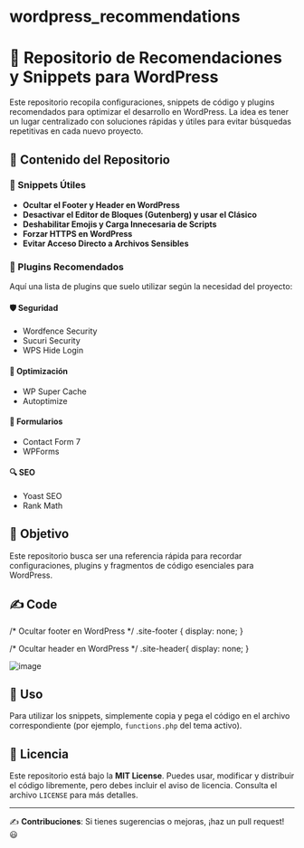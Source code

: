# wordpress_recommendations
# 🚀 Repositorio de Recomendaciones y Snippets para WordPress

Este repositorio recopila configuraciones, snippets de código y plugins recomendados para optimizar el desarrollo en WordPress. La idea es tener un lugar centralizado con soluciones rápidas y útiles para evitar búsquedas repetitivas en cada nuevo proyecto.

## 📌 Contenido del Repositorio

### 🔧 Snippets Útiles
- **Ocultar el Footer y Header en WordPress**
- **Desactivar el Editor de Bloques (Gutenberg) y usar el Clásico**
- **Deshabilitar Emojis y Carga Innecesaria de Scripts**
- **Forzar HTTPS en WordPress**
- **Evitar Acceso Directo a Archivos Sensibles**

### 🔌 Plugins Recomendados
Aquí una lista de plugins que suelo utilizar según la necesidad del proyecto:

#### 🛡️ Seguridad
- Wordfence Security
- Sucuri Security
- WPS Hide Login

#### 🚀 Optimización
- WP Super Cache
- Autoptimize

#### 📧 Formularios
- Contact Form 7
- WPForms

#### 🔍 SEO
- Yoast SEO
- Rank Math

## 🎯 Objetivo
Este repositorio busca ser una referencia rápida para recordar configuraciones, plugins y fragmentos de código esenciales para WordPress.

## :writing_hand: Code
/* Ocultar footer en WordPress */
.site-footer {
    display: none;
}

/* Ocultar header en WordPress */
.site-header{
    display: none;
}

![image](https://github.com/user-attachments/assets/16e513c4-b29d-42cf-ab88-90364589c225)


## 📖 Uso
Para utilizar los snippets, simplemente copia y pega el código en el archivo correspondiente (por ejemplo, `functions.php` del tema activo).

## 📜 Licencia
Este repositorio está bajo la **MIT License**. Puedes usar, modificar y distribuir el código libremente, pero debes incluir el aviso de licencia. Consulta el archivo `LICENSE` para más detalles.

---
✍️ **Contribuciones**: Si tienes sugerencias o mejoras, ¡haz un pull request! 😃
